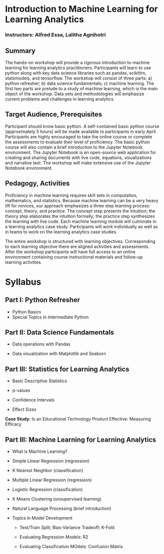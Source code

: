 # Introduction to Machine Learning for Learning Analytics

### Instructors: Alfred Essa, Lalitha Agnihotri

## Summary

The hands-on workshop will provide a rigorous introduction to machine learning for learning analytics practitioners. Participants will learn to use <i>python</i> along with key data science libraries such as pandas, scikitlrn, statsmodels, and tensorflow. The workshop will consist of three parts: a) python refresher; b) data science fundamentals; c) machine learning. The first two parts are prelude to a study of machine learning, which is the main object of the workshop. Data sets and methodologies will emphasize current problems and challenges in learning analytics. 

## Target Audience, Prerequisites

Participant should know basic python. A self-contained basic python course (approximately 5 hours) will be made available to participants in early April. Participants are highly encouraged to take the online course or complete the assessments to evaluate their level of proficiency. The basic python course will also contain a brief introduction to the Jupyter Notebook environment.  The Jupyter Notebook is an open-source web application for creating and sharing documents with live code, equations, visualizations and narrative text. The workshop will make extensive use of the Jupyter Notebook environment.

## Pedagogy, Activities

Proficiency in machine learning requires skill sets in computation, mathematics, and statistics. Because machine learning can be a very heavy lift for novices, our approach emphasizes a three step learning process: concept, theory, and practice. The concept step presents the intuition; the theory step elaborates the intuition formally; the practice step synthesizes the learning with live code. Each machine learning module will culminate in a learning analytics case study. Participants will work individually as well as in teams to work on the learning analytics case studies.

The entire workshop is structured with learning objectives. Corresponding to each learning objective there are aligned activities and assessments. After the workshop participants will have full access to an online environment containing course instructional materials and follow-up learning activities.

# Syllabus


## Part I: Python Refresher

  * Python Basics
  * Special Topics in Intermediate Python


## Part II: Data Science Fundamentals

  * Data operations with Pandas

  * Data visualization with Matplotlib and Seaborn
  
## Part III: Statistics for Learning Analytics

  * Basic Descriptive Statistics

  * p-values

  * Confidence Intervals

  * Effect Sizes
  
  <b>Case Study:</b> Is an Educational Technology Product Effective: Measuring Efficacy
  
## Part III: Machine Learning for Learning Analytics


  * What is Machine Learning?

  * Simple Linear Regression (regression)

  * K Nearest Neighbor (classification)

  * Multiple Linear Regression (regression)

  * Logistic Regression (classification)

  * K Means Clustering (unsupervised learning)

  * Natural Language Processing (brief introduction)

  * Topics in Model Development

    * Test/Train Split; Bias-Variance Tradeoff; K-Fold

    * Evaluating Regression Models: R2

    * Evaluating Classification MOdels: Confusion Matrix
    
 
 
  


